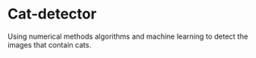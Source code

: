 # Cat-detector
Using numerical methods algorithms and machine learning to detect the images that contain cats.
